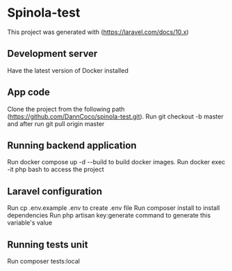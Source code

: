 # Spinola-test

This project was generated with (https://laravel.com/docs/10.x)

## Development server

Have the latest version of Docker installed 

## App code

Clone the project from the following path (https://github.com/DannCoco/spinola-test.git). Run git checkout -b master and after run git pull origin master

## Running backend application

Run docker compose up -d --build to build docker images.
Run docker exec -it php bash to access the project

## Laravel configuration

Run cp .env.example .env to create .env file
Run composer install to install dependencies
Run php artisan key:generate command to generate this variable's value

## Running tests unit

Run composer tests:local